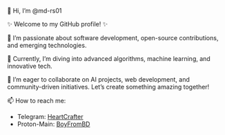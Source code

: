 👋 Hi, I’m @md-rs01

✨ Welcome to my GitHub profile! ✨

👀 I’m passionate about software development, open-source contributions, and emerging technologies.

🌱 Currently, I’m diving into advanced algorithms, machine learning, and innovative tech.

💞️ I’m eager to collaborate on AI projects, web development, and community-driven initiatives. Let’s create something amazing together!

📫 How to reach me:
- Telegram: [HeartCrafter](https://t.me/heartcrafter)
- Proton-Main: [BoyFromBD](mailto:HeartCrafter@proton.com)
